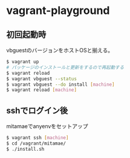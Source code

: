 # vagrant-playground

## 初回起動時

vbguestのバージョンをホストOSと揃える。

```sh
$ vagrant up
# パッケージのインストールと更新をするので再起動する
$ vagrant reload
$ vagrant vbguest --status
$ vagrant vbguest --do install [machine]
$ vagrant reload [machine]
```

## sshでログイン後

mitamaeでanyenvをセットアップ

```sh
$ vagrant ssh [machine]
$ cd /vagrant/mitamae/
$ ./install.sh
```

